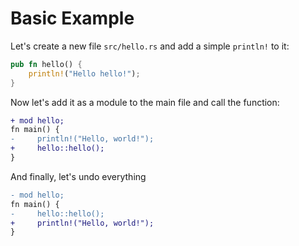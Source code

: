 # Basic Example

Let's create a new file `src/hello.rs` and add a simple `println!` to it:

```rust create: src/hello.rs
pub fn hello() {
    println!("Hello hello!");
}
```

Now let's add it as a module to the main file and call the function:

```diff edit: src/main.rs@0
+ mod hello;
fn main() {
-     println!("Hello, world!");
+     hello::hello();    
}
```

And finally, let's undo everything

```diff edit: src/main.rs@0
- mod hello;
fn main() {
-     hello::hello();    
+     println!("Hello, world!");
}
```

```rust delete: src/hello.rs
```

